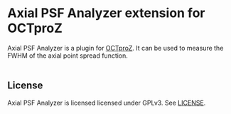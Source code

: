 # Axial PSF Analyzer extension for OCTproZ
Axial PSF Analyzer is a plugin for [OCTproZ](https://github.com/spectralcode/OCTproZ). It can be used to measure the FWHM of the axial point spread function. <br><br>



## License
Axial PSF Analyzer is licensed licensed under GPLv3. See [LICENSE](LICENSE).
